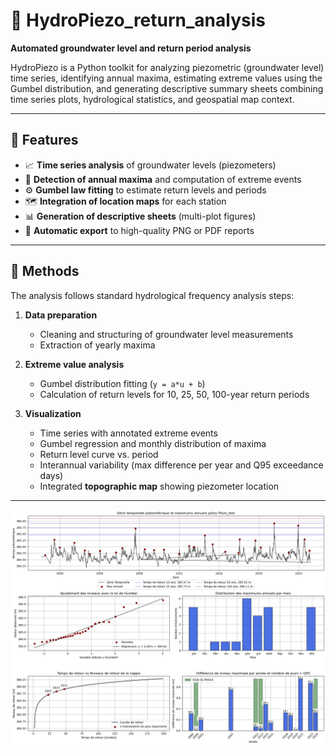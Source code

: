 # 🌊 HydroPiezo_return_analysis
**Automated groundwater level and return period analysis**

HydroPiezo is a Python toolkit for analyzing piezometric (groundwater level) time series, identifying annual maxima, estimating extreme values using the Gumbel distribution, and generating descriptive summary sheets combining time series plots, hydrological statistics, and geospatial map context.

---

## 📘 Features

- 📈 **Time series analysis** of groundwater levels (piezometers)
- 🔺 **Detection of annual maxima** and computation of extreme events
- ⚙️ **Gumbel law fitting** to estimate return levels and periods
- 🗺️ **Integration of location maps** for each station
- 📊 **Generation of descriptive sheets** (multi-plot figures)
- 💾 **Automatic export** to high-quality PNG or PDF reports

---

## 🧮 Methods

The analysis follows standard hydrological frequency analysis steps:

1. **Data preparation**  
   - Cleaning and structuring of groundwater level measurements  
   - Extraction of yearly maxima  

2. **Extreme value analysis**  
   - Gumbel distribution fitting (`y = a*u + b`)  
   - Calculation of return levels for 10, 25, 50, 100-year return periods  

3. **Visualization**  
   - Time series with annotated extreme events  
   - Gumbel regression and monthly distribution of maxima  
   - Return level curve vs. period  
   - Interannual variability (max difference per year and Q95 exceedance days)  
   - Integrated **topographic map** showing piezometer location  

---
<p align="center">
  <img src="results_test/test_data_treatment_return_time.png" width="800">
</p>
